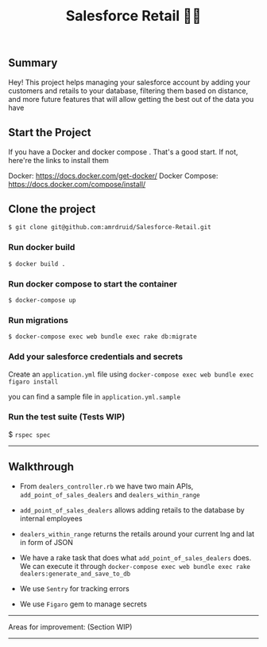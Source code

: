 <div align="center">
  <br>
  <h1>Salesforce Retail 👨‍💻</h1>
</div>
<br>

## Summary

Hey! This project helps managing your salesforce account by adding your customers and retails to your database, filtering them based on distance, and more future features that will allow getting the best out of the data you have

## Start the Project

If you have a Docker and docker compose . That's a good start. If not, here're the links to install them

Docker: https://docs.docker.com/get-docker/
Docker Compose: https://docs.docker.com/compose/install/

## Clone the project

`$ git clone git@github.com:amrdruid/Salesforce-Retail.git`

### Run docker build

`$ docker build .`

### Run docker compose to start the container

`$ docker-compose up`

### Run migrations

`$ docker-compose exec web bundle exec rake db:migrate`

### Add your salesforce credentials and secrets

Create an `application.yml` file using `docker-compose exec web bundle exec figaro install`

you can find a sample file in `application.yml.sample`


### Run the test suite (Tests WIP)

$ `rspec spec`

--- 

## Walkthrough

- From `dealers_controller.rb` we have two main APIs, `add_point_of_sales_dealers` and `dealers_within_range`

- `add_point_of_sales_dealers` allows adding retails to the database by internal employees

- `dealers_within_range` returns the retails around your current lng and lat in form of JSON

- We have a rake task that does what `add_point_of_sales_dealers` does. We can execute it through `docker-compose exec web bundle exec rake dealers:generate_and_save_to_db`

- We use `Sentry` for tracking errors 

- We use `Figaro` gem to manage secrets

--- 

Areas for improvement: (Section WIP)

---
